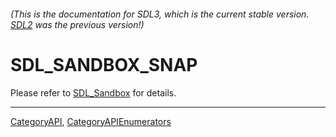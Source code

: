###### (This is the documentation for SDL3, which is the current stable version. [SDL2](https://wiki.libsdl.org/SDL2/) was the previous version!)
# SDL_SANDBOX_SNAP

Please refer to [SDL_Sandbox](SDL_Sandbox) for details.

----
[CategoryAPI](CategoryAPI), [CategoryAPIEnumerators](CategoryAPIEnumerators)

